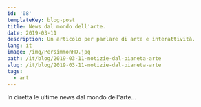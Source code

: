 ```yaml
---
id: '08'
templateKey: blog-post
title: News dal mondo dell'arte.
date: 2019-03-11
description: Un articolo per parlare di arte e interattività.
lang: it
image: /img/PersimmonHD.jpg
path: /it/blog/2019-03-11-notizie-dal-pianeta-arte
slug: /it/blog/2019-03-11-notizie-dal-pianeta-arte
tags:
  - art
---
```

In diretta le ultime news dal mondo dell'arte...
